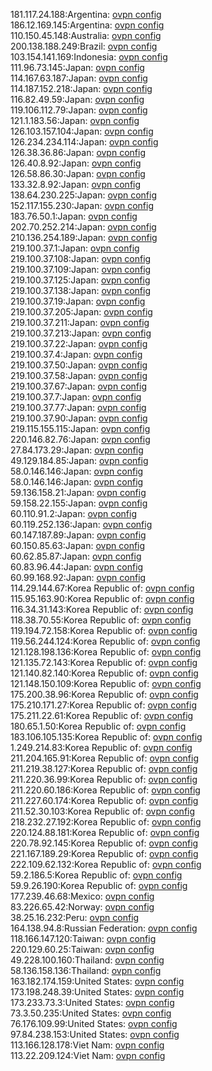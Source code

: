 181.117.24.188:Argentina: [ovpn config](vpn/181_117_24_188.ovpn)  
186.12.169.145:Argentina: [ovpn config](vpn/186_12_169_145.ovpn)  
110.150.45.148:Australia: [ovpn config](vpn/110_150_45_148.ovpn)  
200.138.188.249:Brazil: [ovpn config](vpn/200_138_188_249.ovpn)  
103.154.141.169:Indonesia: [ovpn config](vpn/103_154_141_169.ovpn)  
111.96.73.145:Japan: [ovpn config](vpn/111_96_73_145.ovpn)  
114.167.63.187:Japan: [ovpn config](vpn/114_167_63_187.ovpn)  
114.187.152.218:Japan: [ovpn config](vpn/114_187_152_218.ovpn)  
116.82.49.59:Japan: [ovpn config](vpn/116_82_49_59.ovpn)  
119.106.112.79:Japan: [ovpn config](vpn/119_106_112_79.ovpn)  
121.1.183.56:Japan: [ovpn config](vpn/121_1_183_56.ovpn)  
126.103.157.104:Japan: [ovpn config](vpn/126_103_157_104.ovpn)  
126.234.234.114:Japan: [ovpn config](vpn/126_234_234_114.ovpn)  
126.38.36.86:Japan: [ovpn config](vpn/126_38_36_86.ovpn)  
126.40.8.92:Japan: [ovpn config](vpn/126_40_8_92.ovpn)  
126.58.86.30:Japan: [ovpn config](vpn/126_58_86_30.ovpn)  
133.32.8.92:Japan: [ovpn config](vpn/133_32_8_92.ovpn)  
138.64.230.225:Japan: [ovpn config](vpn/138_64_230_225.ovpn)  
152.117.155.230:Japan: [ovpn config](vpn/152_117_155_230.ovpn)  
183.76.50.1:Japan: [ovpn config](vpn/183_76_50_1.ovpn)  
202.70.252.214:Japan: [ovpn config](vpn/202_70_252_214.ovpn)  
210.136.254.189:Japan: [ovpn config](vpn/210_136_254_189.ovpn)  
219.100.37.1:Japan: [ovpn config](vpn/219_100_37_1.ovpn)  
219.100.37.108:Japan: [ovpn config](vpn/219_100_37_108.ovpn)  
219.100.37.109:Japan: [ovpn config](vpn/219_100_37_109.ovpn)  
219.100.37.125:Japan: [ovpn config](vpn/219_100_37_125.ovpn)  
219.100.37.138:Japan: [ovpn config](vpn/219_100_37_138.ovpn)  
219.100.37.19:Japan: [ovpn config](vpn/219_100_37_19.ovpn)  
219.100.37.205:Japan: [ovpn config](vpn/219_100_37_205.ovpn)  
219.100.37.211:Japan: [ovpn config](vpn/219_100_37_211.ovpn)  
219.100.37.213:Japan: [ovpn config](vpn/219_100_37_213.ovpn)  
219.100.37.22:Japan: [ovpn config](vpn/219_100_37_22.ovpn)  
219.100.37.4:Japan: [ovpn config](vpn/219_100_37_4.ovpn)  
219.100.37.50:Japan: [ovpn config](vpn/219_100_37_50.ovpn)  
219.100.37.58:Japan: [ovpn config](vpn/219_100_37_58.ovpn)  
219.100.37.67:Japan: [ovpn config](vpn/219_100_37_67.ovpn)  
219.100.37.7:Japan: [ovpn config](vpn/219_100_37_7.ovpn)  
219.100.37.77:Japan: [ovpn config](vpn/219_100_37_77.ovpn)  
219.100.37.90:Japan: [ovpn config](vpn/219_100_37_90.ovpn)  
219.115.155.115:Japan: [ovpn config](vpn/219_115_155_115.ovpn)  
220.146.82.76:Japan: [ovpn config](vpn/220_146_82_76.ovpn)  
27.84.173.29:Japan: [ovpn config](vpn/27_84_173_29.ovpn)  
49.129.184.85:Japan: [ovpn config](vpn/49_129_184_85.ovpn)  
58.0.146.146:Japan: [ovpn config](vpn/58_0_146_146.ovpn)  
58.0.146.146:Japan: [ovpn config](vpn/58_0_146_146.ovpn)  
59.136.158.21:Japan: [ovpn config](vpn/59_136_158_21.ovpn)  
59.158.22.155:Japan: [ovpn config](vpn/59_158_22_155.ovpn)  
60.110.91.2:Japan: [ovpn config](vpn/60_110_91_2.ovpn)  
60.119.252.136:Japan: [ovpn config](vpn/60_119_252_136.ovpn)  
60.147.187.89:Japan: [ovpn config](vpn/60_147_187_89.ovpn)  
60.150.85.63:Japan: [ovpn config](vpn/60_150_85_63.ovpn)  
60.62.85.87:Japan: [ovpn config](vpn/60_62_85_87.ovpn)  
60.83.96.44:Japan: [ovpn config](vpn/60_83_96_44.ovpn)  
60.99.168.92:Japan: [ovpn config](vpn/60_99_168_92.ovpn)  
114.29.144.67:Korea Republic of: [ovpn config](vpn/114_29_144_67.ovpn)  
115.95.163.90:Korea Republic of: [ovpn config](vpn/115_95_163_90.ovpn)  
116.34.31.143:Korea Republic of: [ovpn config](vpn/116_34_31_143.ovpn)  
118.38.70.55:Korea Republic of: [ovpn config](vpn/118_38_70_55.ovpn)  
119.194.72.158:Korea Republic of: [ovpn config](vpn/119_194_72_158.ovpn)  
119.56.244.124:Korea Republic of: [ovpn config](vpn/119_56_244_124.ovpn)  
121.128.198.136:Korea Republic of: [ovpn config](vpn/121_128_198_136.ovpn)  
121.135.72.143:Korea Republic of: [ovpn config](vpn/121_135_72_143.ovpn)  
121.140.82.140:Korea Republic of: [ovpn config](vpn/121_140_82_140.ovpn)  
121.148.150.109:Korea Republic of: [ovpn config](vpn/121_148_150_109.ovpn)  
175.200.38.96:Korea Republic of: [ovpn config](vpn/175_200_38_96.ovpn)  
175.210.171.27:Korea Republic of: [ovpn config](vpn/175_210_171_27.ovpn)  
175.211.22.61:Korea Republic of: [ovpn config](vpn/175_211_22_61.ovpn)  
180.65.1.50:Korea Republic of: [ovpn config](vpn/180_65_1_50.ovpn)  
183.106.105.135:Korea Republic of: [ovpn config](vpn/183_106_105_135.ovpn)  
1.249.214.83:Korea Republic of: [ovpn config](vpn/1_249_214_83.ovpn)  
211.204.165.91:Korea Republic of: [ovpn config](vpn/211_204_165_91.ovpn)  
211.219.38.127:Korea Republic of: [ovpn config](vpn/211_219_38_127.ovpn)  
211.220.36.99:Korea Republic of: [ovpn config](vpn/211_220_36_99.ovpn)  
211.220.60.186:Korea Republic of: [ovpn config](vpn/211_220_60_186.ovpn)  
211.227.60.174:Korea Republic of: [ovpn config](vpn/211_227_60_174.ovpn)  
211.52.30.103:Korea Republic of: [ovpn config](vpn/211_52_30_103.ovpn)  
218.232.27.192:Korea Republic of: [ovpn config](vpn/218_232_27_192.ovpn)  
220.124.88.181:Korea Republic of: [ovpn config](vpn/220_124_88_181.ovpn)  
220.78.92.145:Korea Republic of: [ovpn config](vpn/220_78_92_145.ovpn)  
221.167.189.29:Korea Republic of: [ovpn config](vpn/221_167_189_29.ovpn)  
222.109.62.132:Korea Republic of: [ovpn config](vpn/222_109_62_132.ovpn)  
59.2.186.5:Korea Republic of: [ovpn config](vpn/59_2_186_5.ovpn)  
59.9.26.190:Korea Republic of: [ovpn config](vpn/59_9_26_190.ovpn)  
177.239.46.68:Mexico: [ovpn config](vpn/177_239_46_68.ovpn)  
83.226.65.42:Norway: [ovpn config](vpn/83_226_65_42.ovpn)  
38.25.16.232:Peru: [ovpn config](vpn/38_25_16_232.ovpn)  
164.138.94.8:Russian Federation: [ovpn config](vpn/164_138_94_8.ovpn)  
118.166.147.120:Taiwan: [ovpn config](vpn/118_166_147_120.ovpn)  
220.129.60.25:Taiwan: [ovpn config](vpn/220_129_60_25.ovpn)  
49.228.100.160:Thailand: [ovpn config](vpn/49_228_100_160.ovpn)  
58.136.158.136:Thailand: [ovpn config](vpn/58_136_158_136.ovpn)  
163.182.174.159:United States: [ovpn config](vpn/163_182_174_159.ovpn)  
173.198.248.39:United States: [ovpn config](vpn/173_198_248_39.ovpn)  
173.233.73.3:United States: [ovpn config](vpn/173_233_73_3.ovpn)  
73.3.50.235:United States: [ovpn config](vpn/73_3_50_235.ovpn)  
76.176.109.99:United States: [ovpn config](vpn/76_176_109_99.ovpn)  
97.84.238.153:United States: [ovpn config](vpn/97_84_238_153.ovpn)  
113.166.128.178:Viet Nam: [ovpn config](vpn/113_166_128_178.ovpn)  
113.22.209.124:Viet Nam: [ovpn config](vpn/113_22_209_124.ovpn)  
